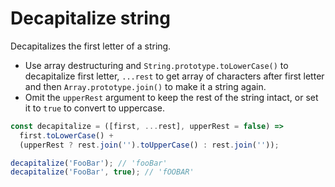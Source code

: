 # Decapitalize string

Decapitalizes the first letter of a string.

* Use array destructuring and `String.prototype.toLowerCase()` to decapitalize first letter, `...rest` to get array of characters after first letter and then `Array.prototype.join()` to make it a string again.
* Omit the `upperRest` argument to keep the rest of the string intact, or set it to `true` to convert to uppercase.

```js
const decapitalize = ([first, ...rest], upperRest = false) =>
  first.toLowerCase() +
  (upperRest ? rest.join('').toUpperCase() : rest.join(''));
```

```js
decapitalize('FooBar'); // 'fooBar'
decapitalize('FooBar', true); // 'fOOBAR'
```
